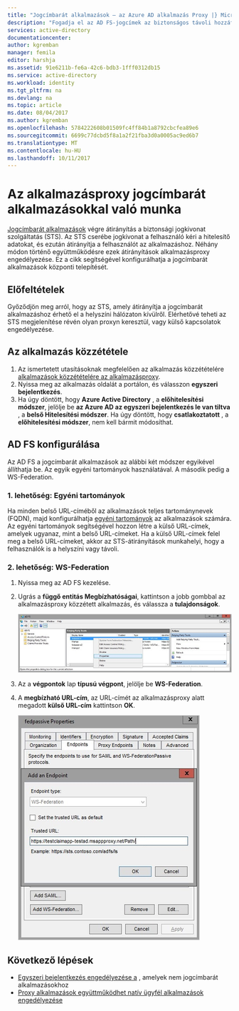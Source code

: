 ```yaml
---
title: "Jogcímbarát alkalmazások – az Azure AD alkalmazás Proxy |} Microsoft Docs"
description: "Fogadja el az AD FS-jogcímek az biztonságos távoli hozzáférést a felhasználók által a helyszínen ASP.NET alkalmazások közzétételének módját."
services: active-directory
documentationcenter: 
author: kgremban
manager: femila
editor: harshja
ms.assetid: 91e6211b-fe6a-42c6-bdb3-1fff0312db15
ms.service: active-directory
ms.workload: identity
ms.tgt_pltfrm: na
ms.devlang: na
ms.topic: article
ms.date: 08/04/2017
ms.author: kgremban
ms.openlocfilehash: 5784222608b01509fc4ff84b1a8792cbcfea89e6
ms.sourcegitcommit: 6699c77dcbd5f8a1a2f21fba3d0a0005ac9ed6b7
ms.translationtype: MT
ms.contentlocale: hu-HU
ms.lasthandoff: 10/11/2017
---
```

# <a name="working-with-claims-aware-apps-in-application-proxy"></a>Az alkalmazásproxy jogcímbarát alkalmazásokkal való munka
[Jogcímbarát alkalmazások](https://msdn.microsoft.com/library/windows/desktop/bb736227.aspx) végre átirányítás a biztonsági jogkivonat szolgáltatás (STS). Az STS cserébe jogkivonat a felhasználó kéri a hitelesítő adatokat, és ezután átirányítja a felhasználót az alkalmazáshoz. Néhány módon történő együttműködésre ezek átirányítások alkalmazásproxy engedélyezése. Ez a cikk segítségével konfigurálhatja a jogcímbarát alkalmazások központi telepítését. 

## <a name="prerequisites"></a>Előfeltételek
Győződjön meg arról, hogy az STS, amely átirányítja a jogcímbarát alkalmazáshoz érhető el a helyszíni hálózaton kívülről. Elérhetővé teheti az STS megjelenítése révén olyan proxyn keresztül, vagy külső kapcsolatok engedélyezése. 

## <a name="publish-your-application"></a>Az alkalmazás közzététele

1. Az ismertetett utasításoknak megfelelően az alkalmazás közzétételére [alkalmazások közzétételére az alkalmazásproxy](application-proxy-publish-azure-portal.md).
2. Nyissa meg az alkalmazás oldalát a portálon, és válasszon **egyszeri bejelentkezés**.
3. Ha úgy döntött, hogy **Azure Active Directory** , a **előhitelesítési módszer**, jelölje be **az Azure AD az egyszeri bejelentkezés le van tiltva** , a **belső Hitelesítési módszer**. Ha úgy döntött, hogy **csatlakoztatott** , a **előhitelesítési módszer**, nem kell bármit módosíthat.

## <a name="configure-adfs"></a>AD FS konfigurálása

Az AD FS a jogcímbarát alkalmazások az alábbi két módszer egyikével állíthatja be. Az egyik egyéni tartományok használatával. A második pedig a WS-Federation. 

### <a name="option-1-custom-domains"></a>1. lehetőség: Egyéni tartományok

Ha minden belső URL-címéből az alkalmazások teljes tartománynevek (FQDN), majd konfigurálhatja [egyéni tartományok](active-directory-application-proxy-custom-domains.md) az alkalmazások számára. Az egyéni tartományok segítségével hozzon létre a külső URL-címek, amelyek ugyanaz, mint a belső URL-címeket. Ha a külső URL-címek felel meg a belső URL-címeket, akkor az STS-átirányítások munkahelyi, hogy a felhasználók is a helyszíni vagy távoli. 

### <a name="option-2-ws-federation"></a>2. lehetőség: WS-Federation

1. Nyissa meg az AD FS kezelése.
2. Ugrás a **függő entitás Megbízhatóságai**, kattintson a jobb gombbal az alkalmazásproxy közzétett alkalmazás, és válassza a **tulajdonságok**.  

   ![Függő entitás Megbízhatóságai kattintson a jobb gombbal az alkalmazás neve – képernyőkép](./media/active-directory-application-proxy-claims-aware-apps/appproxyrelyingpartytrust.png)  

3. Az a **végpontok** lap **típusú végpont**, jelölje be **WS-Federation**.
4. A **megbízható URL-cím**, az URL-címét az alkalmazásproxy alatt megadott **külső URL-cím** kattintson **OK**.  

   ![Adja hozzá a végpont - állítsa be a megbízható URL-cím érték – képernyőkép](./media/active-directory-application-proxy-claims-aware-apps/appproxyendpointtrustedurl.png)  

## <a name="next-steps"></a>Következő lépések
* [Egyszeri bejelentkezés engedélyezése a](application-proxy-sso-overview.md) , amelyek nem jogcímbarát alkalmazásokhoz
* [Proxy alkalmazások együttműködhet natív ügyfél alkalmazások engedélyezése](active-directory-application-proxy-native-client.md)


